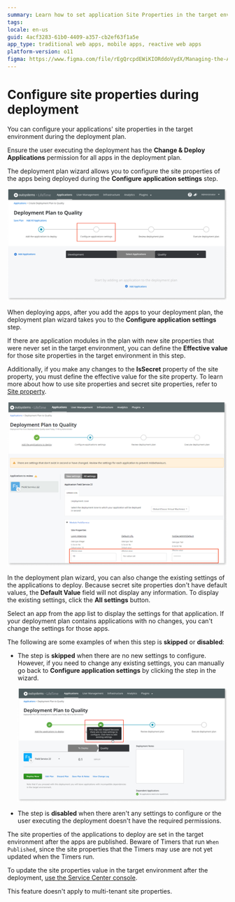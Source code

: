 ```yaml
---
summary: Learn how to set application Site Properties in the target environment while performing a deployment in LifeTime.
tags: 
locale: en-us
guid: 4acf3283-61b0-4409-a357-cb2ef63f1a5e
app_type: traditional web apps, mobile apps, reactive web apps
platform-version: o11
figma: https://www.figma.com/file/rEgQrcpdEWiKIORddoVydX/Managing-the-Applications-Lifecycle?type=design&node-id=257%3A33&mode=design&t=98kL4vRdGIKpuwQm-1
---
```


# Configure site properties during deployment

You can configure your applications' site properties in the target environment during the deployment plan.

<div class="info" markdown="1">

Ensure the user executing the deployment has the **Change & Deploy Applications** permission for all apps in the deployment plan.

</div>

The deployment plan wizard allows you to configure the site properties of the apps being deployed during the **Configure application settings** step.

![Screenshot of the deployment plan wizard highlighting the 'Configure application settings' step.](images/configure-settings-during-deploy-2.png "Configure Application Settings During Deployment")

When deploying apps, after you add the apps to your deployment plan, the deployment plan wizard takes you to the **Configure application settings** step.

If there are application modules in the plan with new site properties that were never set in the target environment, you can define the **Effective value** for those site properties in the target environment in this step.

Additionally, if you make any changes to the **IsSecret** property of the site property, you must define the effective value for the site property. To learn more about how to use site properties and secret site properties, refer to [Site property](../ref/lang/auto/class-site-property.md#example-2). 

![Screenshot of the deployment plan wizard where the user defines the Effective value for new Site Properties.](images/cfg-site-prop-stg-lt.png "Effective Value for Site Properties")

In the deployment plan wizard, you can also change the existing settings of the applications to deploy. Because secret site properties don't have default values, the **Default Value** field will not display any information. To display the existing settings, click the **All settings** button.

Select an app from the app list to display the settings for that application. If your deployment plan contains applications with no changes, you can't change the settings for those apps.

The following are some examples of when this step is **skipped** or **disabled**:

* The step is **skipped** when there are no new settings to configure. However, if you need to change any existing settings, you can manually go back to **Configure application settings** by clicking the step in the wizard.

    ![Illustration of the deployment plan wizard with the 'Configure application settings' step skipped or disabled.](images/configure-settings-during-deploy-4.png "Skipping or Disabling Configuration Steps")

* The step is **disabled** when there aren't any settings to configure or the user executing the deployment doesn't have the required permissions.

The site properties of the applications to deploy are set in the target environment after the apps are published. Beware of Timers that run `When Published`, since the site properties that the Timers may use are not yet updated when the Timers run.

To update the site properties value in the target environment after the deployment, [use the Service Center console](configure-application-settings-after-deployment.md).

<div class="info" markdown="1">

This feature doesn't apply to multi-tenant site properties.

</div>


